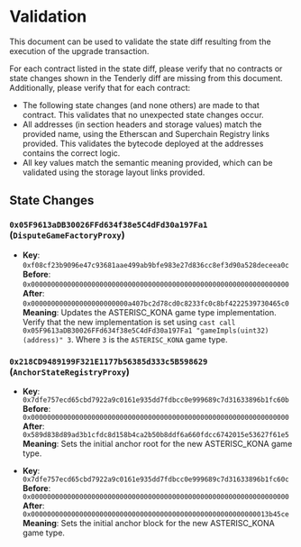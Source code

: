 # Validation

This document can be used to validate the state diff resulting from the execution of the upgrade
transaction.

For each contract listed in the state diff, please verify that no contracts or state changes shown in the Tenderly diff are missing from this document. Additionally, please verify that for each contract:

- The following state changes (and none others) are made to that contract. This validates that no unexpected state changes occur.
- All addresses (in section headers and storage values) match the provided name, using the Etherscan and Superchain Registry links provided. This validates the bytecode deployed at the addresses contains the correct logic.
- All key values match the semantic meaning provided, which can be validated using the storage layout links provided.

## State Changes

### `0x05F9613aDB30026FFd634f38e5C4dFd30a197Fa1` (`DisputeGameFactoryProxy`)

- **Key**: `0xf08cf23b9096e47c93681aae499ab9bfe983e27d836cc8ef3d90a528deceea0c` <br/>
  **Before**: `0x0000000000000000000000000000000000000000000000000000000000000000` <br/>
  **After**: `0x000000000000000000000000a407bc2d78cd0c8233fc0c8bf4222539730465c0` <br/>
  **Meaning**: Updates the ASTERISC_KONA game type implementation. Verify that the new implementation is set using `cast call 0x05F9613aDB30026FFd634f38e5C4dFd30a197Fa1 "gameImpls(uint32)(address)" 3`. Where `3` is the `ASTERISC_KONA` game type.

### `0x218CD9489199F321E1177b56385d333c5B598629` (`AnchorStateRegistryProxy`)

- **Key**: `0x7dfe757ecd65cbd7922a9c0161e935dd7fdbcc0e999689c7d31633896b1fc60b` <br/>
  **Before**: `0x0000000000000000000000000000000000000000000000000000000000000000` <br/>
  **After**: `0x589d838d89ad3b1cfdc8d158b4ca2b50b8ddf6a660fdcc6742015e53627f61e5` <br/>
  **Meaning**: Sets the initial anchor root for the new ASTERISC_KONA game type.

- **Key**: `0x7dfe757ecd65cbd7922a9c0161e935dd7fdbcc0e999689c7d31633896b1fc60c`
  **Before**: `0x0000000000000000000000000000000000000000000000000000000000000000`
  **After**: `0x00000000000000000000000000000000000000000000000000000000013b45ce` <br/>
  **Meaning**: Sets the initial anchor block for the new ASTERISC_KONA game type.
